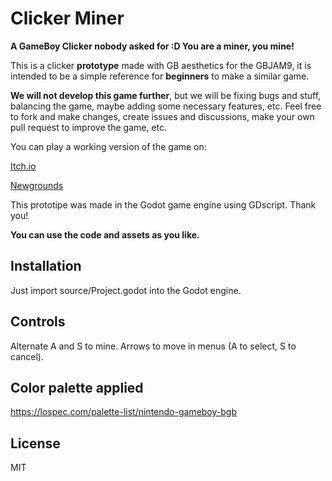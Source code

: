 # Clicker Miner
**A GameBoy Clicker nobody asked for :D
You are a miner, you mine!**

This is a clicker **prototype** made with GB aesthetics for the GBJAM9, it is intended to be a simple reference for **beginners** to make a similar game.

**We will not develop this game further**, but we will be fixing bugs and stuff, balancing the game, maybe adding some necessary features, etc. Feel free to fork and make changes, create issues and discussions, make your own pull request to improve the game, etc.

You can play a working version of the game on:

[Itch.io](https://tonyram9906.itch.io/clicker-miner)

[Newgrounds](https://www.newgrounds.com/portal/view/816878)

This prototipe was made in the Godot game engine using GDscript.
Thank you!

**You can use the code and assets as you like.**

## Installation
Just import source/Project.godot into the Godot engine.

## Controls
Alternate A and S to mine.
Arrows to move in menus (A to select, S to cancel).

## Color palette applied
https://lospec.com/palette-list/nintendo-gameboy-bgb



## License 

MIT
